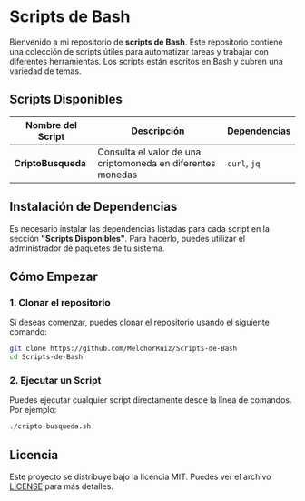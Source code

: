# Scripts de Bash

Bienvenido a mi repositorio de **scripts de Bash**. Este repositorio contiene una colección de scripts útiles para automatizar tareas y trabajar con diferentes herramientas. Los scripts están escritos en Bash y cubren una variedad de temas.

## Scripts Disponibles

| Nombre del Script | Descripción | Dependencias |
|-------------------|-------------|--------------|
| **CriptoBusqueda**   | Consulta el valor de una criptomoneda en diferentes monedas | `curl`, `jq` |

## Instalación de Dependencias

Es necesario instalar las dependencias listadas para cada script en la sección **"Scripts Disponibles"**. Para hacerlo, puedes utilizar el administrador de paquetes de tu sistema.

## Cómo Empezar

### 1. Clonar el repositorio
Si deseas comenzar, puedes clonar el repositorio usando el siguiente comando:

```bash
git clone https://github.com/MelchorRuiz/Scripts-de-Bash
cd Scripts-de-Bash
```

### 2. Ejecutar un Script
Puedes ejecutar cualquier script directamente desde la línea de comandos. Por ejemplo:

```bash
./cripto-busqueda.sh
```

## Licencia

Este proyecto se distribuye bajo la licencia MIT. Puedes ver el archivo [LICENSE](LICENSE) para más detalles.